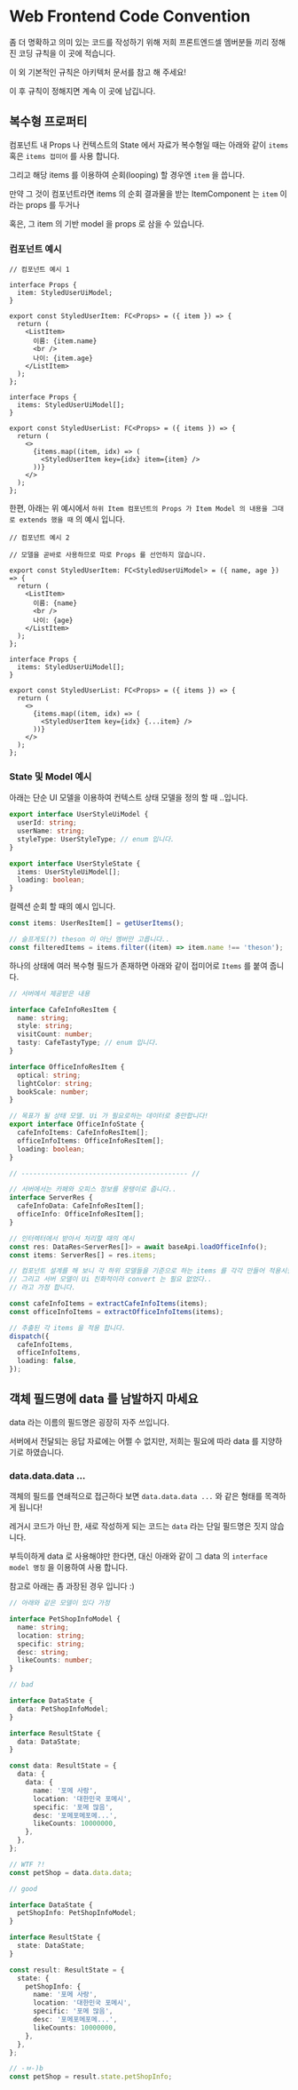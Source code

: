 # Web Frontend Code Convention

좀 더 명확하고 의미 있는 코드를 작성하기 위해 저희 프론트엔드셀 멤버분들 끼리 정해진 코딩 규칙을 이 곳에 적습니다.

이 외 기본적인 규칙은 아키텍처 문서를 참고 해 주세요!

이 후 규칙이 정해지면 계속 이 곳에 남깁니다.

## 복수형 프로퍼티

컴포넌트 내 Props 나 컨텍스트의 State 에서 자료가 복수형일 때는 아래와 같이 `items` 혹은 `items 접미어` 를 사용 합니다.

그리고 해당 items 를 이용하여 순회(looping) 할 경우엔 `item` 을 씁니다.

만약 그 것이 컴포넌트라면 items 의 순회 결과물을 받는 ItemComponent 는 `item` 이라는 props 를 두거나

혹은, 그 item 의 기반 model 을 props 로 삼을 수 있습니다.

### 컴포넌트 예시

```tsx
// 컴포넌트 예시 1

interface Props {
  item: StyledUserUiModel;
}

export const StyledUserItem: FC<Props> = ({ item }) => {
  return (
    <ListItem>
      이름: {item.name}
      <br />
      나이: {item.age}
    </ListItem>
  );
};

interface Props {
  items: StyledUserUiModel[];
}

export const StyledUserList: FC<Props> = ({ items }) => {
  return (
    <>
      {items.map((item, idx) => (
        <StyledUserItem key={idx} item={item} />
      ))}
    </>
  );
};
```

한편, 아래는 위 예시에서 `하위 Item 컴포넌트의 Props 가 Item Model 의 내용을 그대로 extends 했을 때` 의 예시 입니다.

```tsx
// 컴포넌트 예시 2

// 모델을 곧바로 사용하므로 따로 Props 를 선언하지 않습니다.

export const StyledUserItem: FC<StyledUserUiModel> = ({ name, age }) => {
  return (
    <ListItem>
      이름: {name}
      <br />
      나이: {age}
    </ListItem>
  );
};

interface Props {
  items: StyledUserUiModel[];
}

export const StyledUserList: FC<Props> = ({ items }) => {
  return (
    <>
      {items.map((item, idx) => (
        <StyledUserItem key={idx} {...item} />
      ))}
    </>
  );
};
```

### State 및 Model 예시

아래는 단순 UI 모델을 이용하여 컨텍스트 상태 모델을 정의 할 때 ..입니다.

```ts
export interface UserStyleUiModel {
  userId: string;
  userName: string;
  styleType: UserStyleType; // enum 입니다.
}

export interface UserStyleState {
  items: UserStyleUiModel[];
  loading: boolean;
}
```

컬렉션 순회 할 때의 예시 입니다.

```ts
const items: UserResItem[] = getUserItems();

// 슬프게도(?) theson 이 아닌 멤버만 고릅니다..
const filteredItems = items.filter((item) => item.name !== 'theson');
```

하나의 상태에 여러 복수형 필드가 존재하면 아래와 같이 접미어로 `Items` 를 붙여 줍니다.

```ts
// 서버에서 제공받은 내용

interface CafeInfoResItem {
  name: string;
  style: string;
  visitCount: number;
  tasty: CafeTastyType; // enum 입니다.
}

interface OfficeInfoResItem {
  optical: string;
  lightColor: string;
  bookScale: number;
}

// 목표가 될 상태 모델. Ui 가 필요로하는 데이터로 충만합니다!
export interface OfficeInfoState {
  cafeInfoItems: CafeInfoResItem[];
  officeInfoItems: OfficeInfoResItem[];
  loading: boolean;
}

// ------------------------------------------ //

// 서버에서는 카페와 오피스 정보를 뭉탱이로 줍니다..
interface ServerRes {
  cafeInfoData: CafeInfoResItem[];
  officeInfo: OfficeInfoResItem[];
}

// 인터렉터에서 받아서 처리할 때의 예시
const res: DataRes<ServerRes[]> = await baseApi.loadOfficeInfo();
const items: ServerRes[] = res.items;

// 컴포넌트 설계를 해 보니 각 하위 모델들을 기준으로 하는 items 를 각각 만들어 적용시킬 필요가 있었다..
// 그리고 서버 모델이 Ui 친화적이라 convert 는 필요 없었다..
// 라고 가정 합니다.

const cafeInfoItems = extractCafeInfoItems(items);
const officeInfoItems = extractOfficeInfoItems(items);

// 추출된 각 items 을 적용 합니다.
dispatch({
  cafeInfoItems,
  officeInfoItems,
  loading: false,
});
```

## 객체 필드명에 data 를 남발하지 마세요

data 라는 이름의 필드명은 굉장히 자주 쓰입니다.

서버에서 전달되는 응답 자료에는 어쩔 수 없지만, 저희는 필요에 따라 data 를 지양하기로 하였습니다.

### data.data.data ...

객체의 필드를 연쇄적으로 접근하다 보면 `data.data.data ...` 와 같은 형태를 목격하게 됩니다!

레거시 코드가 아닌 한, 새로 작성하게 되는 코드는 `data` 라는 단일 필드명은 짓지 않습니다.

부득이하게 data 로 사용해야만 한다면, 대신 아래와 같이 그 data 의 `interface model 명칭` 을 이용하여 사용 합니다.

참고로 아래는 좀 과장된 경우 입니다 :)

```ts
// 아래와 같은 모델이 있다 가정

interface PetShopInfoModel {
  name: string;
  location: string;
  specific: string;
  desc: string;
  likeCounts: number;
}
```

```ts
// bad

interface DataState {
  data: PetShopInfoModel;
}

interface ResultState {
  data: DataState;
}

const data: ResultState = {
  data: {
    data: {
      name: '포메 사랑',
      location: '대한민국 포메시',
      specific: '포메 많음',
      desc: '포메포메포메...',
      likeCounts: 10000000,
    },
  },
};

// WTF ?!
const petShop = data.data.data;
```

```ts
// good

interface DataState {
  petShopInfo: PetShopInfoModel;
}

interface ResultState {
  state: DataState;
}

const result: ResultState = {
  state: {
    petShopInfo: {
      name: '포메 사랑',
      location: '대한민국 포메시',
      specific: '포메 많음',
      desc: '포메포메포메...',
      likeCounts: 10000000,
    },
  },
};

// -ㅂ-)b
const petShop = result.state.petShopInfo;
```
